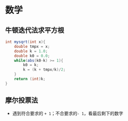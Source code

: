 # 数学

## 牛顿迭代法求平方根

```java
int mysqrt(int x){
    double tmpx = x;
    double k = 1.0;
    double k0 = 0.0;
    while(abs(k0-k) >= 1){
        k0 = k;
        k = (k + tmpx/k)/2;
    }
    return (int)k;
}
```

## 摩尔投票法

* 遇到符合要求的 `+ 1`；不合要求的`- 1`，看最后剩下的数字

